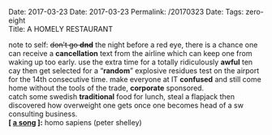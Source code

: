 Date: 2017-03-23
Date: 2017-03-23
Permalink: /20170323
Date: 
Tags: zero-eight  
Title: A HOMELY RESTAURANT  
  
note to self: <strike>don’t go **dnd**</strike> the night before a red eye, there is a chance one can receive a **cancellation** text from the airline which can keep one from waking up too early. use the extra time for a totally ridiculously **awful** ten cay then get selected for a “**random**” explosive residues test on the airport for the 14th consecutive time. make everyone at IT **confused** and still come home without the tools of the trade, **corporate** sponsored.  
catch some swedish **traditional** food for lunch, steal a flapjack then discovered how overweight one gets once one becomes head of a sw consulting business.  
**[ [a song](https://www.youtube.com/watch?v=2HwmO_GZfzI) ]:** homo sapiens (peter shelley)  
